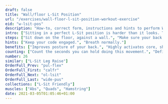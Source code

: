 ```yaml
---
draft: false
title: "Wall/floor L-Sit Position"
url: "/exercises/wall-floor-l-sit-position-workout-exercise"
eid: "w-lsit-pos"
description: "How-to, correct form, instructions and hints to perform Wall/floor L-Sit Position. Similar exercises and video demo"
intro: ["Sitting in a perfect L-Sit position is harder than it looks. This is a good starting point to prepare for an L-Sit."]
steps: ["Sit down on the floor, against a wall.", "Make sure your back and shoulders touch the wall, as well as your butt.", "Move your shoulders slightly away from the wall.", "This is the starting position.", "With your arms straight, rotate them parallel to your body, from touching the wall above your head to touching the ground in front of you."]
hints: ["Keep your code engaged.", "Breath normally."]
benefits: ["Improves posture of your back.", "Highly activates core, shoulder blades and shoulders."]
counting: ["Count the seconds you can hold doing this movement.", "Define a goal, say 7 or 14 minutes of accumulated time on this position, for the all week."]
number: 26
similar: ["L-Sit Leg Raise"]
OrderFull_Prev: "pul-flex"
OrderFull_First: "calfr"
OrderFull_Next: "ol-lsit"
OrderFull_Last: "wide-pus"
collections: ["L-Sit Friendly"]
muscles: ["Abs", "Quads", "Hamstring"]
date: 2021-03-05T01:05:46+01:00
---
```

